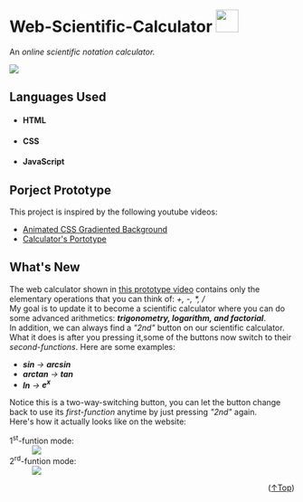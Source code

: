<h1 id="opener"> Web-Scientific-Calculator <img src="https://user-images.githubusercontent.com/90864900/156095605-d8b8c2f8-97b2-4dcd-addd-48a6e79f5bc7.png" height=40px width=40px> </h1>
<p>  An <em> online scientific notation calculator. </em> </p>

<img src="https://user-images.githubusercontent.com/90864900/156096445-53d9be4b-cd29-4b9f-8658-71528dbaf921.png">

<h2> Languages Used </h2>
<ul>
 <li><h4>HTML</h4></li>
 <li><h4>CSS</h4></li>
 <li><h4>JavaScript</h4></li>
</ul>

<h2> Porject Prototype </h2>
<p> This project is inspired by the following youtube videos:
  <br>
  <ul>
  <li><a href="https://www.youtube.com/watch?v=f3mwKLXpOLk">Animated CSS Gradiented Background </a></li>
  <li><a href="https://www.youtube.com/watch?v=QS6Y0ezhyCs">Calculator's Portotype </a></li>
 </ul>
</p>

<h2>What's New</h2>
<p>The web calculator shown in <a href="https://www.youtube.com/watch?v=QS6Y0ezhyCs">this prototype video</a> contains only the elementary operations that you can think of:   <i>+, -, *, /</i>
 <br>My goal is to update it to become a scientific calculator where you can do some advanced arithmetics: <em><strong>trigonometry, logarithm, and factorial</strong></em>.
 <br>
 In addition, we can always find a <em>"2nd"</em> button on our scientific calculator. What it does is after you pressing it,some of the buttons now switch to their <em>second-functions</em>. Here are some examples:
 <br>
 <ul>
 <li><em><strong>sin</strong> -> <strong>arcsin</strong></em></li>
 <li> <em><strong>arctan</strong> -> <strong>tan</strong></em></li>
 <li><em><strong>ln</strong> -> <strong>e<sup>x</sup></strong></em></li>
</ul>
Notice this is a two-way-switching button, you can let the button change back to use its <em>first-function</em> anytime by just pressing <em>"2nd"</em> again.
<br>
Here's how it actually looks like on the website:
<br>
  <dl>
 <dt> 1<sup>st</sup>-funtion mode: </dt>
    <dd>
     <img src="https://user-images.githubusercontent.com/90864900/156285866-29c42fbe-3cfa-4c3d-a540-c5b73d39af2a.png">
    </dd>
 <dt> 2<sup>rd</sup>-funtion mode: </dt>
    <dd>
    <img src="https://user-images.githubusercontent.com/90864900/156286271-c71112d5-e840-4b5d-b83a-8d64f374d239.png">
    </dd>
  </dl>
</p>
<p align="right">(<a href="#opener">↑Top</a>)</p>
